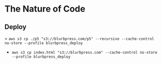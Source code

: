 # The Nature of Code


## Deploy

= `aws s3 cp ./p5 "s3://blurbpress.com/p5" --recursive --cache-control no-store --profile blurbpress_deploy`
- `aws s3 cp index.html "s3://blurbpress.com" --cache-control no-store --profile blurbpress_deploy`